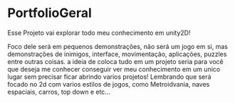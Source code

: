 # PortfolioGeral


Esse Projeto vai explorar todo meu conhecimento em unity2D! 

Foco dele será em pequenos demonstrações, não será um jogo em si, mas demonstrações de inimigos, interface, movimentação, aplicações, puzzles entre outras coisas.
a ideia de coloca tudo em um projeto seria para você que deseja me conhecer conseguir ver meu conhecimento em um unico lugar sem precisar ficar abrindo varios projetos! 
Lembrando que será focado no 2d com varios estilos de jogos, como Metroidvania, naves espaciais, carros, top down e etc...
